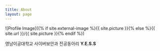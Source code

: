 ```yaml
---
title: About
layout: page
---
```

![Profile Image]({% if site.external-image %}{{ site.picture }}{% else %}{{ site.url }}/{{ site.picture }}{% endif %})

영남이공대학교 사이버보안과 전공동아리 **Y.E.S.S**
